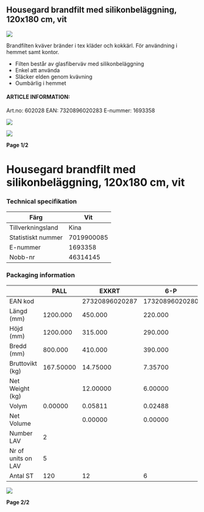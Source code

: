 ## Housegard brandfilt med silikonbeläggning, 120x180 cm, vit

![](_page_0_Picture_3.jpeg)

Brandfilten kväver bränder i tex kläder och kokkärl. För användning i hemmet samt kontor. 

- Filten består av glasfiberväv med silikonbeläggning
- Enkel att använda
- Släcker elden genom kvävning
- Oumbärlig i hemmet

#### **ARTICLE INFORMATION:**

Art.no: 602028 EAN: 7320896020283 E-nummer: 1693358

![](_page_0_Picture_11.jpeg)

![](_page_0_Picture_13.jpeg)

**Page 1/2**

# Housegard brandfilt med silikonbeläggning, 120x180 cm, vit

### **Technical specifikation**

| Färg               | Vit        |
|--------------------|------------|
| Tillverkningsland  | Kina       |
| Statistiskt nummer | 7019900085 |
| E-nummer           | 1693358    |
| Nobb-nr            | 46314145   |

### **Packaging information**

|                    | PALL      | EXKRT          | 6-P            | 1-P           | ST      |
|--------------------|-----------|----------------|----------------|---------------|---------|
| EAN kod            |           | 27320896020287 | 17320896020280 | 7320896020283 |         |
| Längd (mm)         | 1200.000  | 450.000        | 220.000        | 35.000        | 32.000  |
| Höjd (mm)          | 1200.000  | 315.000        | 290.000        | 345.000       | 285.000 |
| Bredd (mm)         | 800.000   | 410.000        | 390.000        | 215.000       | 190.000 |
| Bruttovikt (kg)    | 167.50000 | 14.75000       | 7.35700        | 1.20000       | 1.00000 |
| Net Weight (kg)    |           | 12.00000       | 6.00000        | 1.00000       | 1.00000 |
| Volym              | 0.00000   | 0.05811        | 0.02488        | 0.00000       | 0.00484 |
| Net Volume         |           | 0.00000        | 0.00000        | 0.00000       | 0.00000 |
| Number LAV         | 2         |                |                |               |         |
| Nr of units on LAV | 5         |                |                |               |         |
| Antal ST           | 120       | 12             | 6              | 1             | 1       |

![](_page_1_Picture_7.jpeg)

**Page 2/2**